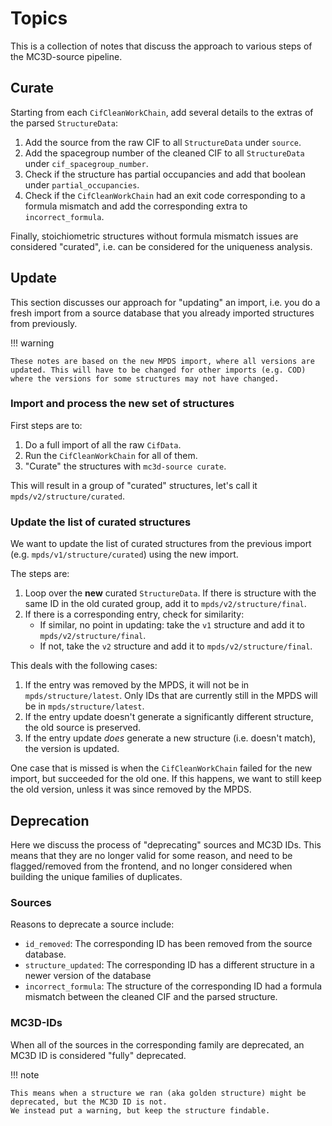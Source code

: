 # Topics

This is a collection of notes that discuss the approach to various steps of the MC3D-source pipeline.

## Curate

Starting from each `CifCleanWorkChain`, add several details to the extras of the parsed
`StructureData`:

1. Add the source from the raw CIF to all `StructureData` under `source`.
2. Add the spacegroup number of the cleaned CIF to all `StructureData` under `cif_spacegroup_number`.
3. Check if the structure has partial occupancies and add that boolean under `partial_occupancies`.
4. Check if the `CifCleanWorkChain` had an exit code corresponding to a formula mismatch and add the corresponding
    extra to `incorrect_formula`.

Finally, stoichiometric structures without formula mismatch issues are considered "curated", i.e. can be considered for the uniqueness analysis.

## Update

This section discusses our approach for "updating" an import, i.e. you do a fresh import from a source database that you already imported structures from previously.

!!! warning

    These notes are based on the new MPDS import, where all versions are updated. This will have to be changed for other imports (e.g. COD) where the versions for some structures may not have changed.

### Import and process the new set of structures

First steps are to:

1. Do a full import of all the raw `CifData`.
1. Run the `CifCleanWorkChain` for all of them.
3. "Curate" the structures with `mc3d-source curate`.

This will result in a group of "curated" structures, let's call it `mpds/v2/structure/curated`.

### Update the list of curated structures

We want to update the list of curated structures from the previous import (e.g. `mpds/v1/structure/curated`) using the new import.

The steps are:

1. Loop over the **new** curated `StructureData`. If there is structure with the same ID in the old curated group, add it to `mpds/v2/structure/final`.
1. If there is a corresponding entry, check for similarity:
   * If similar, no point in updating: take the `v1` structure and add it to `mpds/v2/structure/final`.
   * If not, take the `v2` structure and add it to `mpds/v2/structure/final`.

This deals with the following cases:

1. If the entry was removed by the MPDS, it will not be in `mpds/structure/latest`. Only IDs that are currently still in the MPDS will be in `mpds/structure/latest`.
2. If the entry update doesn't generate a significantly different structure, the old source is preserved.
3. If the entry update _does_ generate a new structure (i.e. doesn't match), the version is updated.

One case that is missed is when the `CifCleanWorkChain` failed for the new import, but succeeded for the old one.
If this happens, we want to still keep the old version, unless it was since removed by the MPDS.

## Deprecation

Here we discuss the process of "deprecating" sources and MC3D IDs.
This means that they are no longer valid for some reason, and need to be flagged/removed from the frontend, and no longer considered when building the unique families of duplicates.

### Sources

Reasons to deprecate a source include:

* `id_removed`: The corresponding ID has been removed from the source database.
* `structure_updated`: The corresponding ID has a different structure in a newer version of the database
* `incorrect_formula`: The structure of the corresponding ID had a formula mismatch between the cleaned CIF and the parsed structure.

### MC3D-IDs

When all of the sources in the corresponding family are deprecated, an MC3D ID is considered "fully" deprecated.

!!! note

    This means when a structure we ran (aka golden structure) might be deprecated, but the MC3D ID is not.
    We instead put a warning, but keep the structure findable.
